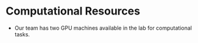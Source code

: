 # Computational Resources
- Our team has two GPU machines available in the lab for computational tasks.